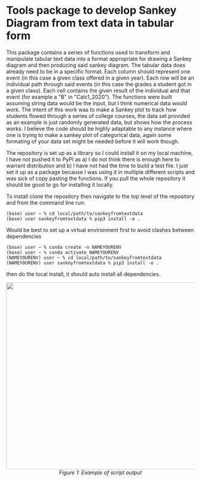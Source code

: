 # Tools package to develop Sankey Diagram from text data in tabular form

This package contains a series of functions used to transform and manipulate tabular text data into
a format appropriate for drawing a Sankey diagram and then producing said sankey diagram.
The tabular data does already need to be in a specific format. Each column should represent 
one event (in this case a given class offered in a given year). Each row will be an individual 
path through said events (in this case the grades a student got in a given class). Each cell 
contains the given result of the individual and that event (for example a "B" in "Calc1_2020"). 
The functions were built assuming string data would be the input, but I think numerical data 
would work. The intent of this work was to make a Sankey plot to track how students flowed 
through a series of college courses, the data set provided as an example is just randomly 
generated data, but shows how the process works. I believe the code should be highly adaptable 
to any instance where one is trying to make a sankey plot of categorical data, again some 
formating of your data set might be needed before it will work though.

The repository is set up as a library so I could install it on my local machine, I have not pushed it to PyPI as a) I do not think there is enough here to warrant distribution and b) I have not had the time to build a test file. I just set it up as a package because I was using it in multiple different scripts and was sick of copy pasting the functions. If you pull the whole repository it should be good to go for installing it locally.

To install clone the repository then navigate to the top level of the repository and from the command line run:
```
(base) user ~ % cd local/path/to/sankeyfromtextdata
(base) user sankeyfromtextdata % pip3 install -e .
```
Would be best to set up a virtual environment first to avoid clashes between dependencies

```
(base) user ~ % conda create -n NAMEYOURENV
(base) user ~ % conda activate NAMEYOURENV
(NAMEYOURENV) user ~ % cd local/path/to/sankeyfromtextdata
(NAMEYOURENV) user sankeyfromtextdata % pip3 install -e .
```
then do the local install, it should auto install all dependencies.

<p align="center">
 <img src= https://github.com/sjwright90/sankeyfromtextdata/blob/main/images/sankeyplotofgrades.html height="500" width="2000"/>
    <br>
    <em>Figure 1: Example of script output</em>
</p>
